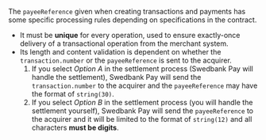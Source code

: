The `payeeReference` given when creating transactions and payments has some
specific processing rules depending on specifications in the contract.

* It must be **unique** for every operation, used to ensure exactly-once
  delivery of a transactional operation from the merchant system.
* Its length and content validation is dependent on whether the
  `transaction.number` or the `payeeReference` is sent to the acquirer.
  1. If you select *Option A* in the settlement process (Swedbank Pay will
     handle the settlement), Swedbank Pay will send the `transaction.number` to
     the acquirer and the `payeeReference` may have the format of `string(30)`.
  2. If you select *Option B* in the settlement process (you will handle the
     settlement yourself), Swedbank Pay will send the `payeeReference` to the
     acquirer and it will be limited to the format of `string(12)` and all
     characters **must be digits**.
